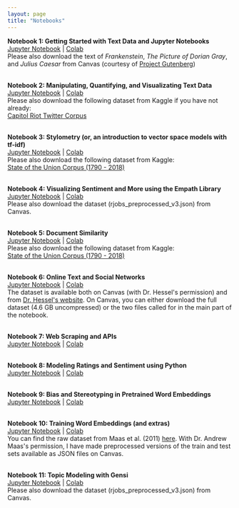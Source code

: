 ```yaml
---
layout: page
title: "Notebooks"
---
```


**Notebook 1: Getting Started with Text Data and Jupyter Notebooks** <br>
[Jupyter Notebook](notebooks/soc128d_notebook1_getting_started_with_text_data_and_jupyter_v2.ipynb) | [Colab](https://colab.research.google.com/drive/117EaXyD9UOnzGep_ABMm9p_jVTm4gmAC?usp=sharing) <br>
Please also download the text of *Frankenstein*, *The Picture of Dorian Gray*, and *Julius Caesar* from Canvas (courtesy of [Project Gutenberg](https://www.gutenberg.org/)) <br><br>

**Notebook 2: Manipulating, Quantifying, and Visualizating Text Data** <br>
[Jupyter Notebook](notebooks/soc128d_notebook2_manipulating_quantifying_visualizing_text_data_v2.ipynb) | [Colab](https://colab.research.google.com/drive/12GnWfuCiVWow7zRIzSSCcM0XsK0cxrNU?usp=sharing) <br>
Please also download the following dataset from Kaggle if you have not already: <br>
[Capitol Riot Twitter Corpus](https://www.kaggle.com/datasets/mrmorj/capitol-riot-tweets) <br><br>

**Notebook 3: Stylometry (or, an introduction to vector space models with tf-idf)** <br>
[Jupyter Notebook](notebooks/soc128d_notebook3_stylometry_v2.ipynb) | [Colab](https://colab.research.google.com/drive/1tulhS4AW-lXYg7h9kx_5KiOdZ0rduOFj?usp=sharing) <br>
Please also download the following dataset from Kaggle: <br>
[State of the Union Corpus (1790 - 2018)](https://www.kaggle.com/datasets/rtatman/state-of-the-union-corpus-1989-2017) <br><br>

**Notebook 4: Visualizing Sentiment and More using the Empath Library** <br>
[Jupyter Notebook](notebooks/soc128d_notebook4_visualizing_sentiment_and_more_using_the_empath_library_v2.ipynb) | [Colab](https://colab.research.google.com/drive/1l0mzA-Z9af4M2ajY61bz0gH2DYi8GP-B?usp=sharing) <br>
Please also download the dataset (rjobs_preprocessed_v3.json) from Canvas. <br><br>

**Notebook 5: Document Similarity** <br>
[Jupyter Notebook](notebooks/soc128d_notebook5_document_similarity_v2.ipynb) | [Colab](https://colab.research.google.com/drive/1-E6D91TlaDWhjZcIM8VKxGrlw64JZ4hG?usp=sharing) <br>
Please also download the following dataset from Kaggle: <br>
[State of the Union Corpus (1790 - 2018)](https://www.kaggle.com/datasets/rtatman/state-of-the-union-corpus-1989-2017) <br><br>

**Notebook 6: Online Text and Social Networks** <br>
[Jupyter Notebook](notebooks/soc128d_notebook6_online_text_social_networks_v2.ipynb) | [Colab](https://colab.research.google.com/drive/1q5ju59GSNno5VE9Q6ZpGJkmr1NE0E_Ot?usp=sharing) <br>
The dataset is available both on Canvas (with Dr. Hessel's permission) and from [Dr. Hessel's website](https://jmhessel.com/projects/latent_interest/latent_interest.html). On Canvas, you can either download the full dataset (4.6 GB uncompressed) or the two files called for in the main part of the notebook. <br><br>

**Notebook 7: Web Scraping and APIs** <br>
[Jupyter Notebook](notebooks/soc128d_notebook7_webscraping_and_APIs_v2.ipynb) | [Colab](https://colab.research.google.com/drive/1vRO6XojB8no12jO0dLXDLDD8XgM96DT9?usp=sharing) <br><br>


**Notebook 8: Modeling Ratings and Sentiment using Python** <br>
[Jupyter Notebook](notebooks/soc128d_notebook8_modeling_ratings_and_sentiment_using_python_v2.ipynb) | [Colab](https://colab.research.google.com/drive/13Z0Sp7PQHjxtiIn-U4Yj7GT3OLojtwTl?usp=sharing) <br><br>


**Notebook 9: Bias and Stereotyping in Pretrained Word Embeddings** <br>
[Jupyter Notebook](notebooks/soc128d_notebook9_bias_in_pretrained_word_embeddings_v2.ipynb) | [Colab](https://colab.research.google.com/drive/12WSnU4SAtsxNm0K-UTI0E-ejcS1NOsr4?usp=sharing) <br><br>

**Notebook 10: Training Word Embeddings (and extras)** <br>
[Jupyter Notebook](notebooks/soc128d_notebook10_training_word_embeddings_v2.ipynb) | [Colab](https://colab.research.google.com/drive/1uaPogNwFsZCkTnWpL6qq1vm8I-MknIEx?usp=sharing) <br>
You can find the raw dataset from Maas et al. (2011) [here](https://ai.stanford.edu/~amaas/data/sentiment/). With Dr. Andrew Maas's permission, I have made preprocessed versions of the train and test sets available as JSON files on Canvas. <br><br>

**Notebook 11: Topic Modeling with Gensi** <br>
[Jupyter Notebook](notebooks/soc128d_notebook11_topic_modeling_with_gensim_v2.ipynb) | [Colab](https://colab.research.google.com/drive/1x9TzwIHh0MmLM24QgRFKO3xs0oklJ5Tg?usp=sharing) <br>
Please also download the dataset (rjobs_preprocessed_v3.json) from Canvas. <br><br>


<!-- Notebook 1: Getting Started with Text Data and Jupyter Notebooks <br>
> [IPYNB](notebooks/soc128d_notebook1_getting_started_with_text_data_and_jupyter_notebooks.ipynb)
> Please also download:
> [Frankenstein](notebooks/frankenstein.txt)
> [The Picture of Dorian Gray](notebooks/picture_of_dorian_gray.txt)
> [Julius Caesar](notebooks/julius_caesar.txt)

Notebook 2: Manipulating, Quantifying, and Visualizating Text Data <br>
> [IPYNB](notebooks/soc128d_notebook_2_manipulating_quantifying_visualizing_text_data.ipynb) \| [PDF](soc128d_notebook_2_manipulating_quantifying_visualizing_text_data.pdf) <br>

Notebook 3: Stylometry <br>
> [IPYNB](notebooks/soc128d_notebook_3_stylometry.ipynb) \| [PDF](notebooks/soc128d_notebook_3_stylometry.pdf) <br>

Notebook 4: Visualizing Sentiment and More using the Empath Library <br>
> [IPYNB](notebooks/soc128d_notebook_4_visualizing_sentiment_and_more_using_the_empath_library.ipynb) \| [PDF](notebooks/soc128d_notebook_4_visualizing_sentiment_and_more_using_the_empath_library.pdf) \| [Preprocessing](notebooks/soc128d_preprocessing_corpus_for_notebook4.ipynb) <br>

Notebook 5: Document Similarity <br>
> [IPYNB](notebooks/soc128d_notebook_5_document_similarity.ipynb) \| [PDF](notebooks/soc128d_notebook_5_document_similarity.pdf)

Notebook 7: Web Scraping and APIs <br>
> [IPYNB](notebooks/soc128d_notebook_7_webscraping_and_APIs.ipynb) \| [PDF](notebooks/soc128d_notebook_7_webscraping_and_APIs.pdf)

Notebook 8: Bias in Pretrained Word Embeddings <br>
> [IPYNB](notebooks/soc128d_notebook_8_bias_in_pretrained_word_embeddings.ipynb) \| [PDF](notebooks/soc128d_notebook_8_bias_in_pretrained_word_embeddings.pdf)

Notebook 9: Training Word Embeddings using Gensim <br>
> [IPYNB](notebooks/soc128d_notebook_9_training_word_embeddings.ipynb) \| [PDF](notebooks/soc128d_notebook_9_training_word_embeddings.pdf)

Notebook 10: Topic Modeling with Gensim <br>
> [IPYNB](notebooks/soc128d_notebook_10_topic_modeling_with_gensim.ipynb)

Notebook 11: Evaluating Topic Models
> [IPYNB](notebooks/soc128d_notebook11_evaluating_topic_models.ipynb)

Notebook 12: Modeling Ratings and Sentiment using Python
> [IPYNB](notebooks/soc128d_notebook_12_modeling_ratings_and_sentiment_using_python.ipynb)

Notebook 13a: Preparing a Sample of Yelp Reviews
> [IPYNB](notebooks/soc128d_notebook_13a_preparing_a_sample_of_yelp_reviews.ipynb)

Notebook 13b: Combined Topic Models and Using Topics as Variables
> [Google Colab](https://colab.research.google.com/drive/1FnAVL3BLBrYpJnO80jmrnneNlgaLMkjp?usp=sharing)

For Notebook 13b, save a copy to work on. Restart the runtime when instructed.  -->
